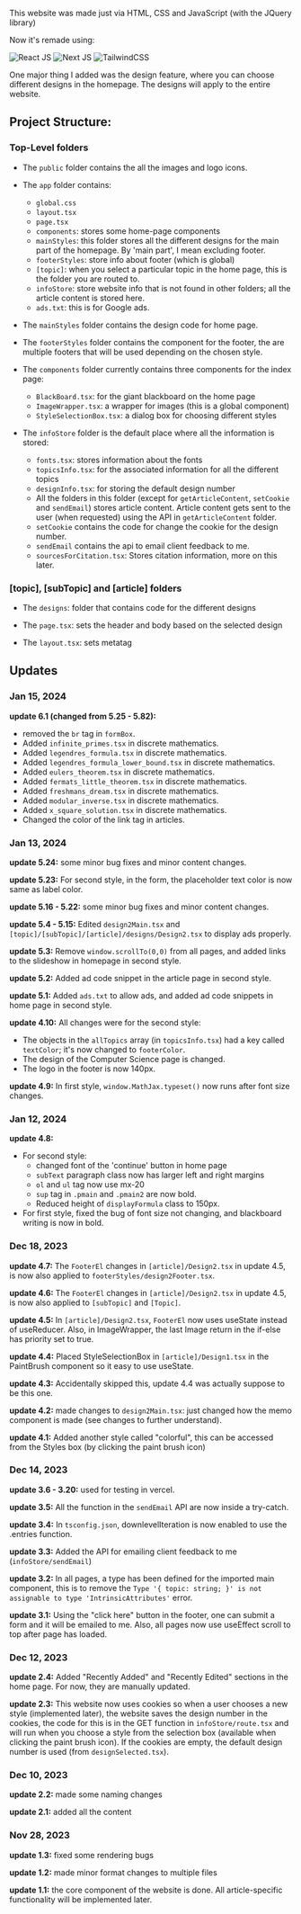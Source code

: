 This website was made just via HTML, CSS and JavaScript (with the JQuery library)

Now it's remade using:

![React JS](https://img.shields.io/badge/React-20232A?style=for-the-badge&logo=react&logoColor=61DAFB") ![Next JS](https://img.shields.io/badge/Next-black?style=for-the-badge&logo=next.js&logoColor=white) ![TailwindCSS](https://img.shields.io/badge/tailwindcss-%2338B2AC.svg?style=for-the-badge&logo=tailwind-css&logoColor=white)

One major thing I added was the design feature, where you can choose different designs in the homepage. The designs will apply to the entire website.

## Project Structure:

### Top-Level folders

- The `public` folder contains the all the images and logo icons.

- The `app` folder contains:
    - `global.css`
    - `layout.tsx`
    - `page.tsx`
    - `components`: stores some home-page components
    - `mainStyles`: this folder stores all the different designs for the main part of the homepage. By 'main part', I mean excluding footer.
    - `footerStyles`: store info about footer (which is global)
    - `[topic]`: when you select a particular topic in the home page, this is the folder you are routed to.
    - `infoStore`: store website info that is not found in other folders; all the article content is stored here.
    - `ads.txt`: this is for Google ads.

- The `mainStyles` folder contains the design code for home page.

- The `footerStyles` folder contains the component for the footer, the are multiple footers that will be used depending on the chosen style.

- The `components` folder currently contains three components for the index page:
    - `BlackBoard.tsx`: for the giant blackboard on the home page
    - `ImageWrapper.tsx`: a wrapper for images (this is a global component)
    - `StyleSelectionBox.tsx`: a dialog box for choosing different styles

- The `infoStore` folder is the default place where all the information is stored:
    - `fonts.tsx`: stores information about the fonts
    - `topicsInfo.tsx`: for the associated information for all the different topics
    - `designInfo.tsx`: for storing the default design number
    - All the folders in this folder (except for `getArticleContent`, `setCookie` and `sendEmail`) stores article content. Article content gets sent to the user (when requested) using the API in `getArticleContent` folder.
    - `setCookie` contains the code for change the cookie for the design number.
    - `sendEmail` contains the api to email client feedback to me.
    - `sourcesForCitation.tsx`: Stores citation information, more on this later.

### [topic], [subTopic] and [article] folders

- The `designs`: folder that contains code for the different designs

- The `page.tsx`: sets the header and body based on the selected design 

- The `layout.tsx`: sets metatag


## Updates

### Jan 15, 2024

<b>update 6.1 (changed from 5.25 - 5.82):</b>
- removed the `br` tag in `formBox`.
- Added `infinite_primes.tsx` in discrete mathematics.
- Added `legendres_formula.tsx` in discrete mathematics.
- Added `legendres_formula_lower_bound.tsx` in discrete mathematics.
- Added `eulers_theorem.tsx` in discrete mathematics.
- Added `fermats_little_theorem.tsx` in discrete mathematics.
- Added `freshmans_dream.tsx` in discrete mathematics.
- Added `modular_inverse.tsx` in discrete mathematics.
- Added `x_square_solution.tsx` in discrete mathematics.
- Changed the color of the link tag in articles.

### Jan 13, 2024

<b>update 5.24:</b> some minor bug fixes and minor content changes.

<b>update 5.23:</b> For second style, in the form, the placeholder text color is now same as label color. 

<b>update 5.16 - 5.22:</b> some minor bug fixes and minor content changes.

<b>update 5.4 - 5.15:</b> Edited `design2Main.tsx` and `[topic]/[subTopic]/[article]/designs/Design2.tsx` to display ads properly.

<b>update 5.3:</b> Remove `window.scrollTo(0,0)` from all pages, and added links to the slideshow in homepage in second style.

<b>update 5.2:</b> Added ad code snippet in the article page in second style.

<b>update 5.1:</b> Added `ads.txt` to allow ads, and added ad code snippets in home page in second style.

<b>update 4.10:</b> All changes were for the second style:
- The objects in the `allTopics` array (in `topicsInfo.tsx`) had a key called `textColor`; it's now changed to `footerColor`. 
- The design of the Computer Science page is changed.
- The logo in the footer is now 140px.

<b>update 4.9:</b> In first style, `window.MathJax.typeset()` now runs after font size changes.

### Jan 12, 2024

<b>update 4.8:</b>
- For second style:
    - changed font of the 'continue' button in home page
    - `subText` paragraph class now has larger left and right margins
    - `ol` and `ul` tag now use mx-20
    - `sup` tag in `.pmain` and `.pmain2` are now bold.
    - Reduced height of `displayFormula` class to 150px.
- For first style, fixed the bug of font size not changing, and blackboard writing is now in bold.

### Dec 18, 2023

<b>update 4.7:</b> The `FooterEl` changes in `[article]/Design2.tsx` in update 4.5, is now also applied to `footerStyles/design2Footer.tsx`.

<b>update 4.6:</b> The `FooterEl` changes in `[article]/Design2.tsx` in update 4.5, is now also applied to `[subTopic]` and `[Topic]`.

<b>update 4.5:</b> In `[article]/Design2.tsx`, `FooterEl` now uses useState instead of useReducer. Also, in ImageWrapper, the last Image return in the if-else has priority set to true.

<b>update 4.4:</b> Placed StyleSelectionBox in `[article]/Design1.tsx` in the PaintBrush component so it easy to use useState.

<b>update 4.3:</b> Accidentally skipped this, update 4.4 was actually suppose to be this one.

<b>update 4.2:</b> made changes to `design2Main.tsx`: just changed how the memo component is made (see changes to further understand).

<b>update 4.1:</b> Added another style called "colorful", this can be accessed from the Styles box (by clicking the paint brush icon)

### Dec 14, 2023

<b>update 3.6 - 3.20:</b> used for testing in vercel.

<b>update 3.5:</b> All the function in the `sendEmail` API are now inside a try-catch.

<b>update 3.4:</b> In `tsconfig.json`, downlevelIteration is now enabled to use the .entries function.

<b>update 3.3:</b> Added the API for emailing client feedback to me (`infoStore/sendEmail`)

<b>update 3.2:</b> In all pages, a type has been defined for the imported main component, this is to remove the `Type '{ topic: string; }' is not assignable to type 'IntrinsicAttributes'` error.

<b>update 3.1:</b> Using the "click here" button in the footer, one can submit a form and it will be emailed to me. Also, all pages now use useEffect scroll to top after page has loaded.

### Dec 12, 2023

<b>update 2.4:</b> Added "Recently Added" and "Recently Edited" sections in the home page. For now, they are manually updated.

<b>update 2.3:</b> This website now uses cookies so when a user chooses a new style (implemented later), the website saves the design number in the cookies, the code for this is in the GET function in `infoStore/route.tsx` and will run when you choose a style from the selection box (available when clicking the paint brush icon). If the cookies are empty, the default design number is used (from `designSelected.tsx`).

### Dec 10, 2023
<b>update 2.2:</b> made some naming changes

<b>update 2.1:</b> added all the content

### Nov 28, 2023

<b>update 1.3:</b> fixed some rendering bugs

<b>update 1.2:</b> made minor format changes to multiple files

<b>update 1.1:</b> the core component of the website is done. All article-specific functionality will be implemented later.